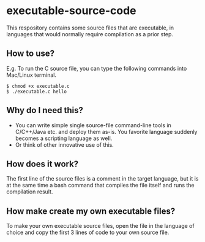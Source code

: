 # executable-source-code

This respository contains some source files that are executable, in languages that would normally require compilation as a prior step.

## How to use?

E.g. To run the C source file, you can type the following commands into Mac/Linux terminal.
```
$ chmod +x executable.c
$ ./executable.c hello
```

## Why do I need this?

 * You can write simple single source-file command-line tools in C/C++/Java etc. and deploy them as-is. You favorite language suddenly becomes a scripting language as well.
 * Or think of other innovative use of this.

## How does it work?

The first line of the source files is a comment in the target language, but it is at the same time a bash command that compiles the file itself and runs the compilation result.

## How make create my own executable files?

To make your own executable source files, open the file in the language of choice and copy the first 3 lines of code to your own source file.

